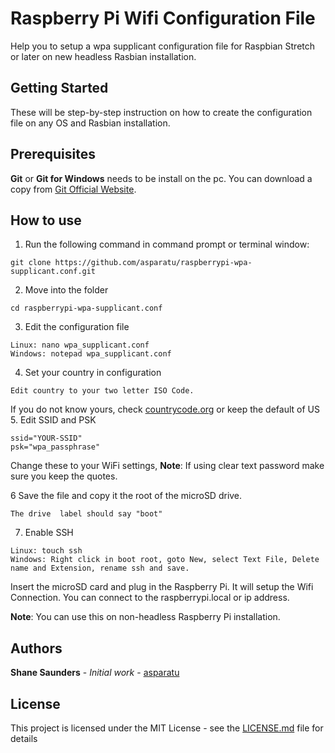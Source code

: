 # Raspberry Pi Wifi Configuration File
Help you to setup a wpa supplicant configuration file for Raspbian Stretch or later on new headless Rasbian installation.

## Getting Started
These will be step-by-step instruction on how to create the configuration file on any OS and Rasbian installation.

## Prerequisites
**Git** or **Git for Windows** needs to be install on the pc. You can download a copy from [Git Official Website](https://git-scm.com/downloads).

## How to use
1. Run the following command in command prompt or terminal window:
```
git clone https://github.com/asparatu/raspberrypi-wpa-supplicant.conf.git
```
2. Move into the folder
```
cd raspberrypi-wpa-supplicant.conf
```
3. Edit the configuration file
```
Linux: nano wpa_supplicant.conf
Windows: notepad wpa_supplicant.conf
```
4. Set your country in configuration
```
Edit country to your two letter ISO Code.
```
If you do not know yours, check [countrycode.org](https://countrycode.org/) or keep the default of US
5. Edit SSID and PSK
```
ssid="YOUR-SSID"
psk="wpa_passphrase"
```
Change these to your WiFi settings, **Note**: If using clear text password make sure you keep the quotes.

6 Save the file and copy it the root of the microSD drive.
```
The drive  label should say "boot"
```
7. Enable SSH
```
Linux: touch ssh
Windows: Right click in boot root, goto New, select Text File, Delete name and Extension, rename ssh and save.
```
Insert the microSD card and plug in the Raspberry Pi. It will setup the Wifi Connection.
You can connect to the raspberrypi.local or ip address.

**Note**: You can use this on non-headless Raspberry Pi installation.

## Authors

**Shane Saunders** - *Initial work* - [asparatu](https://github.com/asparatu)

## License

This project is licensed under the MIT License - see the [LICENSE.md](LICENSE.md) file for details
